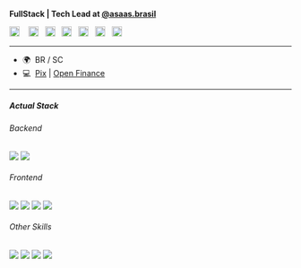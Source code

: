 
<b>FullStack | Tech Lead at [@asaas.brasil](asaas.com.br)</b>

<p align="left"> <a href="https://discord.com/users/kpotz" target="_blank" rel="noreferrer"><img src="https://raw.githubusercontent.com/danielcranney/readme-generator/main/public/icons/socials/discord.svg" width="18" height="18" /></a> &nbsp;&nbsp; <a href="https://www.facebook.com/jeankpot" target="_blank" rel="noreferrer"><img src="https://raw.githubusercontent.com/danielcranney/readme-generator/main/public/icons/socials/facebook.svg" width="18" height="18" /></a>&nbsp;&nbsp; <a href="https://www.github.com/kpotz" target="_blank" rel="noreferrer"><img src="https://raw.githubusercontent.com/danielcranney/readme-generator/main/public/icons/socials/github.svg" width="18" height="18" /></a> &nbsp;&nbsp;<a href="http://www.instagram.com/jean.capote" target="_blank" rel="noreferrer"><img src="https://raw.githubusercontent.com/danielcranney/readme-generator/main/public/icons/socials/instagram.svg" width="18" height="18" /></a> &nbsp;&nbsp;<a href="https://www.linkedin.com/in/jeankpot" target="_blank" rel="noreferrer"><img src="https://raw.githubusercontent.com/danielcranney/readme-generator/main/public/icons/socials/linkedin.svg" width="18" height="18" /></a> &nbsp;&nbsp;<a href="https://www.twitter.com/jeankpot" target="_blank" rel="noreferrer"><img src="https://raw.githubusercontent.com/danielcranney/readme-generator/main/public/icons/socials/twitter.svg" width="18" height="18" /></a>&nbsp;&nbsp; <a href="https://www.twitch.tv/kpotz" target="_blank" rel="noreferrer"><img src="https://raw.githubusercontent.com/danielcranney/readme-generator/main/public/icons/socials/twitch.svg" width="18" height="18" /></a></p>

---------------------

* 🌍  BR / SC
* :computer:  [Pix](https://www.bcb.gov.br/estabilidadefinanceira/pix) | [Open Finance](https://www.bcb.gov.br/estabilidadefinanceira/openfinance)

---------------------

<h5> Actual Stack</h5>

<h6> Backend </h6>
<p align="left"> 
  <img src="https://img.shields.io/static/v1?label=Grails&color=brightgreen&style=for-the-badge&logo=Apache Groovy&message=%3E%3D4&cacheSeconds=maxAge"/>
  <img src="https://img.shields.io/static/v1?label=mysql&color=brightgreen&style=for-the-badge&logo=mysql&message=%3E5&cacheSeconds=maxAge"/>
</p>
<h6> Frontend </h6>
<p align="left"> 
  <img src="https://img.shields.io/static/v1?label=JavaScript&color=yellow&style=for-the-badge&logo=JavaScript&message=%3E%3DES5&cacheSeconds=maxAge"/>
  <img src="https://img.shields.io/static/v1?label=HTML&color=orange&style=for-the-badge&logo=html5&message=v5&cacheSeconds=maxAge"/>
  <img src="https://img.shields.io/static/v1?label=CSS&color=blue&style=for-the-badge&logo=css3&logoColor=blue&message=v3&cacheSeconds=maxAge"/>
  <img src="https://img.shields.io/static/v1?label=jQuery&color=blue&style=for-the-badge&logo=jquery&message=%3E3&cacheSeconds=maxAge"/>
</p>
<h6> Other Skills </h6>
<p align="left"> 
  <img src="https://img.shields.io/static/v1?label=IntelliJ&color=violet&style=for-the-badge&logo=IntelliJ IDEA&message=%3E%3D17&cacheSeconds=maxAge"/>
  <img src="https://img.shields.io/static/v1?label=GitHub&color=orange&style=for-the-badge&logo=Github&message=any&cacheSeconds=maxAge"/>
  <img src="https://img.shields.io/static/v1?label=Insomnia&color=blue&style=for-the-badge&logo=insomnia&message=%3E%3D2022&cacheSeconds=maxAge"/>
  <img src="https://img.shields.io/static/v1?label=JMeter&color=blue&style=for-the-badge&logo=Apache JMeter&message=%3E5&cacheSeconds=maxAge"/>
</p>

